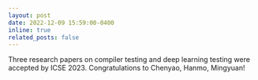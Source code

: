 ```yaml
---
layout: post
date: 2022-12-09 15:59:00-0400
inline: true
related_posts: false
---
```


Three research papers on compiler testing and deep learning testing were accepted by ICSE 2023. Congratulations to Chenyao, Hanmo, Mingyuan!
